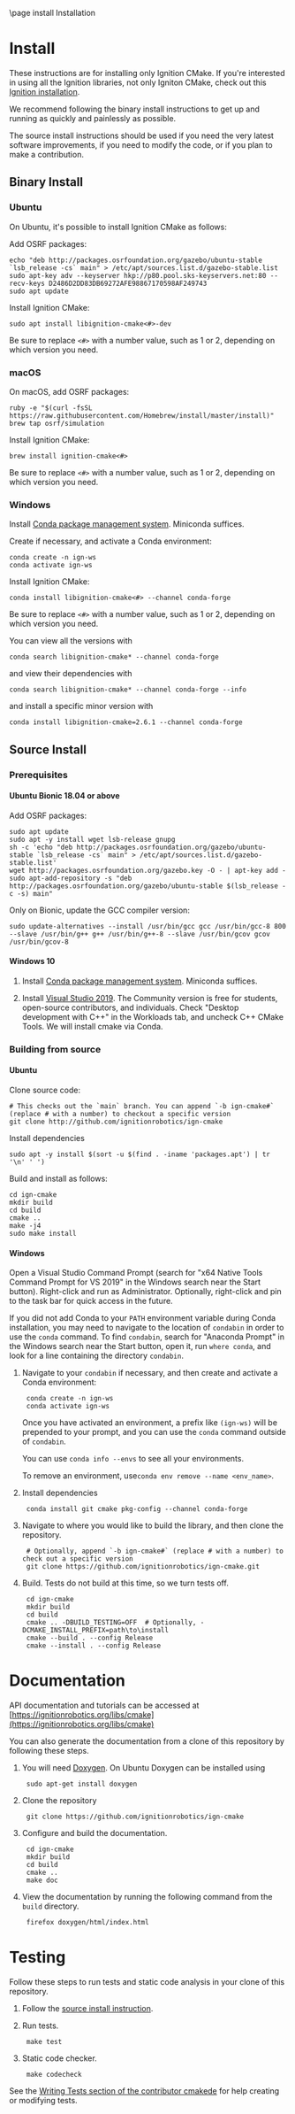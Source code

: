 \page install Installation

# Install

These instructions are for installing only Ignition CMake. If you're interested
in using all the Ignition libraries, not only Igniton CMake, check out this
[Ignition installation](https://ignitionrobotics.org/docs/latest/install).

We recommend following the binary install instructions to get up and running as
quickly and painlessly as possible.

The source install instructions should be used if you need the very latest
software improvements, if you need to modify the code, or if you plan to make a
contribution.

## Binary Install

### Ubuntu

On Ubuntu, it's possible to install Ignition CMake as follows:

Add OSRF packages:

    echo "deb http://packages.osrfoundation.org/gazebo/ubuntu-stable `lsb_release -cs` main" > /etc/apt/sources.list.d/gazebo-stable.list
    sudo apt-key adv --keyserver hkp://p80.pool.sks-keyservers.net:80 --recv-keys D2486D2DD83DB69272AFE98867170598AF249743
    sudo apt update

Install Ignition CMake:

    sudo apt install libignition-cmake<#>-dev

Be sure to replace `<#>` with a number value, such as 1 or 2, depending on
which version you need.

### macOS

On macOS, add OSRF packages:

    ruby -e "$(curl -fsSL https://raw.githubusercontent.com/Homebrew/install/master/install)"
    brew tap osrf/simulation

Install Ignition CMake:

    brew install ignition-cmake<#>

Be sure to replace `<#>` with a number value, such as 1 or 2, depending on
which version you need.

### Windows

Install [Conda package management system](https://docs.conda.io/projects/conda/en/latest/user-guide/install/download.html).
Miniconda suffices.

Create if necessary, and activate a Conda environment:

    conda create -n ign-ws
    conda activate ign-ws

Install Ignition CMake:

    conda install libignition-cmake<#> --channel conda-forge

Be sure to replace `<#>` with a number value, such as 1 or 2, depending on
which version you need.

You can view all the versions with

    conda search libignition-cmake* --channel conda-forge

and view their dependencies with

    conda search libignition-cmake* --channel conda-forge --info

and install a specific minor version with

    conda install libignition-cmake=2.6.1 --channel conda-forge

## Source Install

### Prerequisites

#### Ubuntu Bionic 18.04 or above

Add OSRF packages:

    sudo apt update
    sudo apt -y install wget lsb-release gnupg
    sh -c 'echo "deb http://packages.osrfoundation.org/gazebo/ubuntu-stable `lsb_release -cs` main" > /etc/apt/sources.list.d/gazebo-stable.list'
    wget http://packages.osrfoundation.org/gazebo.key -O - | apt-key add -
    sudo apt-add-repository -s "deb http://packages.osrfoundation.org/gazebo/ubuntu-stable $(lsb_release -c -s) main"

Only on Bionic, update the GCC compiler version:

    sudo update-alternatives --install /usr/bin/gcc gcc /usr/bin/gcc-8 800 --slave /usr/bin/g++ g++ /usr/bin/g++-8 --slave /usr/bin/gcov gcov /usr/bin/gcov-8

#### Windows 10

1. Install [Conda package management system](https://docs.conda.io/projects/conda/en/latest/user-guide/install/download.html).
   Miniconda suffices.

1. Install [Visual Studio 2019](https://visualstudio.microsoft.com/downloads/).
   The Community version is free for students, open-source contributors, and individuals.
   Check "Desktop development with C++" in the Workloads tab, and uncheck C++ CMake Tools. We will install cmake via Conda.

### Building from source

#### Ubuntu

Clone source code:

    # This checks out the `main` branch. You can append `-b ign-cmake#` (replace # with a number) to checkout a specific version
    git clone http://github.com/ignitionrobotics/ign-cmake

Install dependencies

    sudo apt -y install $(sort -u $(find . -iname 'packages.apt') | tr '\n' ' ')

Build and install as follows:

    cd ign-cmake
    mkdir build
    cd build
    cmake ..
    make -j4
    sudo make install

#### Windows

Open a Visual Studio Command Prompt (search for "x64 Native Tools Command Prompt for VS 2019" in the Windows search near the Start button).
Right-click and run as Administrator.
Optionally, right-click and pin to the task bar for quick access in the future.

If you did not add Conda to your ``PATH`` environment variable during Conda installation, you may need to navigate to the location of ``condabin`` in order to use the `conda` command.
To find ``condabin``, search for "Anaconda Prompt" in the Windows search near the Start button, open it, run ``where conda``, and look for a line containing the directory ``condabin``.

1. Navigate to your ``condabin`` if necessary, and then create and activate a Conda environment:

        conda create -n ign-ws
        conda activate ign-ws

   Once you have activated an environment, a prefix like ``(ign-ws)`` will be prepended to your prompt, and you can use the ``conda`` command outside of ``condabin``.

   You can use ``conda info --envs`` to see all your environments.

   To remove an environment, use``conda env remove --name <env_name>``.

1. Install dependencies

        conda install git cmake pkg-config --channel conda-forge 

1. Navigate to where you would like to build the library, and then clone the repository.

        # Optionally, append `-b ign-cmake#` (replace # with a number) to check out a specific version
        git clone https://github.com/ignitionrobotics/ign-cmake.git

1. Build. Tests do not build at this time, so we turn tests off.

        cd ign-cmake
        mkdir build
        cd build
        cmake .. -DBUILD_TESTING=OFF  # Optionally, -DCMAKE_INSTALL_PREFIX=path\to\install
        cmake --build . --config Release
        cmake --install . --config Release

# Documentation

API documentation and tutorials can be accessed at
[https://ignitionrobotics.org/libs/cmake](https://ignitionrobotics.org/libs/cmake)

You can also generate the documentation from a clone of this repository by following these steps.

1. You will need [Doxygen](http://www.doxygen.org/). On Ubuntu Doxygen can be installed using

        sudo apt-get install doxygen

2. Clone the repository

        git clone https://github.com/ignitionrobotics/ign-cmake

3. Configure and build the documentation.

        cd ign-cmake
        mkdir build
        cd build
        cmake ..
        make doc

4. View the documentation by running the following command from the `build` directory.

        firefox doxygen/html/index.html

# Testing

Follow these steps to run tests and static code analysis in your clone of this repository.

1. Follow the [source install instruction](#source-install).

2. Run tests.

        make test

3. Static code checker.

        make codecheck

See the [Writing Tests section of the contributor cmakede](https://ignitionrobotics.org/docs/all/contributing#writing-tests) for help creating or modifying tests.

